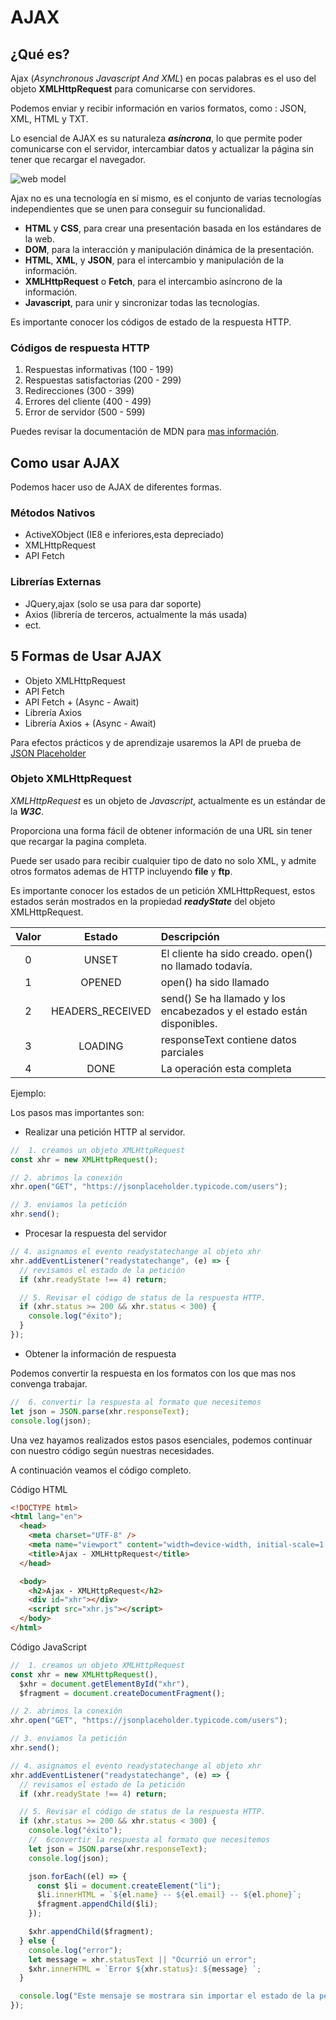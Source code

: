 # AJAX

## ¿Qué es?

Ajax (_Asynchronous Javascript And XML_) en pocas palabras es el uso del objeto **XMLHttpRequest** para comunicarse con servidores.

Podemos enviar y recibir información en varios formatos, como : JSON, XML, HTML y TXT.

Lo esencial de AJAX es su naturaleza _**asíncrona**_, lo que permite poder comunicarse con el servidor, intercambiar datos y actualizar la página sin tener que recargar el navegador.

![web model](https://jonmircha.com/img/blog/ajax.png)

Ajax no es una tecnología en sí mismo, es el conjunto de varias tecnologías independientes que se unen para conseguir su funcionalidad.

- **HTML** y **CSS**, para crear una presentación basada en los estándares de la web.
- **DOM**, para la interacción y manipulación dinámica de la presentación.
- **HTML**, **XML**, y **JSON**, para el intercambio y manipulación de la información.
- **XMLHttpRequest** o **Fetch**, para el intercambio asíncrono de la información.
- **Javascript**, para unir y sincronizar todas las tecnologías.

Es importante conocer los códigos de estado de la respuesta HTTP.

### Códigos de respuesta HTTP

1. Respuestas informativas (100 - 199)
2. Respuestas satisfactorias (200 - 299)
3. Redirecciones (300 - 399)
4. Errores del cliente (400 - 499)
5. Error de servidor (500 - 599)

Puedes revisar la documentación de MDN para [mas información](https://developer.mozilla.org/es/docs/Web/HTTP/Status).

## Como usar AJAX

Podemos hacer uso de AJAX de diferentes formas.

### Métodos Nativos

- ActiveXObject (IE8 e inferiores,esta depreciado)
- XMLHttpRequest
- API Fetch

### Librerías Externas

- JQuery,ajax (solo se usa para dar soporte)
- Axios (librería de terceros, actualmente la más usada)
- ect.

## 5 Formas de Usar AJAX

- Objeto XMLHttpRequest
- API Fetch
- API Fetch + (Async - Await)
- Librería Axios
- Librería Axios + (Async - Await)

Para efectos prácticos y de aprendizaje usaremos la API de prueba de [JSON Placeholder](https://jsonplaceholder.typicode.com/)

### Objeto XMLHttpRequest

_XMLHttpRequest_ es un objeto de _Javascript_, actualmente es un estándar de la **_W3C_**.

Proporciona una forma fácil de obtener información de una URL sin tener que recargar la pagina completa.

Puede ser usado para recibir cualquier tipo de dato no solo XML, y admite otros formatos ademas de HTTP incluyendo **file** y **ftp**.

Es importante conocer los estados de un petición XMLHttpRequest, estos estados serán mostrados en la propiedad **_readyState_** del objeto XMLHttpRequest.

| Valor |      Estado      | Descripción                                                           |
| :---: | :--------------: | :-------------------------------------------------------------------- |
|   0   |      UNSET       | El cliente ha sido creado. open() no llamado todavía.                 |
|   1   |      OPENED      | open() ha sido llamado                                                |
|   2   | HEADERS_RECEIVED | send() Se ha llamado y los encabezados y el estado están disponibles. |
|   3   |     LOADING      | responseText contiene datos parciales                                 |
|   4   |       DONE       | La operación esta completa                                            |

Ejemplo:

Los pasos mas importantes son:

- Realizar una petición HTTP al servidor.

```javascript
//  1. creamos un objeto XMLHttpRequest
const xhr = new XMLHttpRequest();

// 2. abrimos la conexión
xhr.open("GET", "https://jsonplaceholder.typicode.com/users");

// 3. enviamos la petición
xhr.send();
```

- Procesar la respuesta del servidor

```javascript
// 4. asignamos el evento readystatechange al objeto xhr
xhr.addEventListener("readystatechange", (e) => {
  // revisamos el estado de la petición
  if (xhr.readyState !== 4) return;

  // 5. Revisar el código de status de la respuesta HTTP.
  if (xhr.status >= 200 && xhr.status < 300) {
    console.log("éxito");
  }
});
```

- Obtener la información de respuesta

Podemos convertir la respuesta en los formatos con los que mas nos convenga trabajar.

```javascript
//  6. convertir la respuesta al formato que necesitemos
let json = JSON.parse(xhr.responseText);
console.log(json);
```

Una vez hayamos realizados estos pasos esenciales, podemos continuar con nuestro código según nuestras necesidades.

A continuación veamos el código completo.

Código HTML

```html
<!DOCTYPE html>
<html lang="en">
  <head>
    <meta charset="UTF-8" />
    <meta name="viewport" content="width=device-width, initial-scale=1.0" />
    <title>Ajax - XMLHttpRequest</title>
  </head>

  <body>
    <h2>Ajax - XMLHttpRequest</h2>
    <div id="xhr"></div>
    <script src="xhr.js"></script>
  </body>
</html>
```

Código JavaScript

```javascript
//  1. creamos un objeto XMLHttpRequest
const xhr = new XMLHttpRequest(),
  $xhr = document.getElementById("xhr"),
  $fragment = document.createDocumentFragment();

// 2. abrimos la conexión
xhr.open("GET", "https://jsonplaceholder.typicode.com/users");

// 3. enviamos la petición
xhr.send();

// 4. asignamos el evento readystatechange al objeto xhr
xhr.addEventListener("readystatechange", (e) => {
  // revisamos el estado de la petición
  if (xhr.readyState !== 4) return;

  // 5. Revisar el código de status de la respuesta HTTP.
  if (xhr.status >= 200 && xhr.status < 300) {
    console.log("éxito");
    //  6convertir la respuesta al formato que necesitemos
    let json = JSON.parse(xhr.responseText);
    console.log(json);

    json.forEach((el) => {
      const $li = document.createElement("li");
      $li.innerHTML = `${el.name} -- ${el.email} -- ${el.phone}`;
      $fragment.appendChild($li);
    });

    $xhr.appendChild($fragment);
  } else {
    console.log("error");
    let message = xhr.statusText || "Ocurrió un error";
    $xhr.innerHTML = `Error ${xhr.status}: ${message} `;
  }

  console.log("Este mensaje se mostrara sin importar el estado de la petición");
});
```
